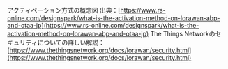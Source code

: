 アクティベーション方式の概念図
出典：[https://www.rs-online.com/designspark/what-is-the-activation-method-on-lorawan-abp-and-otaa-jp](https://www.rs-online.com/designspark/what-is-the-activation-method-on-lorawan-abp-and-otaa-jp)
The Things Networkのセキュリティについての詳しい解説：[https://www.thethingsnetwork.org/docs/lorawan/security.html](https://www.thethingsnetwork.org/docs/lorawan/security.html)
